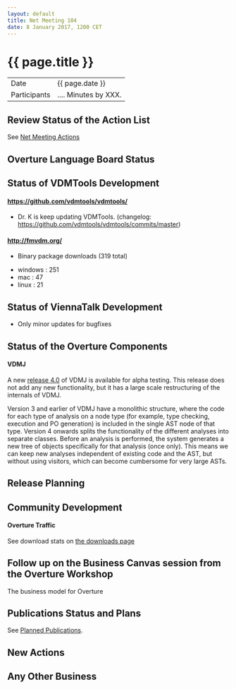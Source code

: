 ```yaml
---
layout: default
title: Net Meeting 104
date: 8 January 2017, 1200 CET
---
```


<script src="http://code.jquery.com/jquery-1.11.1.min.js">
</script>
<script src="/javascripts/edit.js"></script>
<script>setEditButonNm();</script>

# {{ page.title }}

|||
|---|---|
| Date | {{ page.date }} |
| Participants | ....  Minutes by XXX. |


## Review Status of the Action List

See [Net Meeting Actions](https://github.com/overturetool/overturetool.github.io/issues?q=is%3Aopen+is%3Aissue+label%3A%22action+net-meeting%22)

## Overture Language Board Status


## Status of VDMTools Development

#### https://github.com/vdmtools/vdmtools/
* Dr. K is keep updating VDMTools. (changelog: https://github.com/vdmtools/vdmtools/commits/master)

#### http://fmvdm.org/
* Binary package downloads (319 total)
 - windows : 251
 - mac : 47
 - linux : 21

## Status of ViennaTalk Development

* Only minor updates for bugfixes

##  Status of the Overture Components

#### VDMJ
A new [release 4.0](https://github.com/nickbattle/vdmj/releases/tag/4.0.0-1) of VDMJ is available for alpha testing. This release does not add any new functionality, but it has a large scale restructuring of the internals of VDMJ.

Version 3 and earlier of VDMJ have a monolithic structure, where the code for each type of analysis on a node type (for example, type checking, execution and PO generation) is included in the single AST node of that type. Version 4 onwards splits the functionality of the different analyses into separate classes. Before an analysis is performed, the system generates a new tree of objects specifically for that analysis (once only). This means we can keep new analyses independent of existing code and the AST, but without using visitors, which can become cumbersome for very large ASTs.
##  Release Planning


##  Community Development

#### Overture Traffic

See download stats on [the downloads page](http://overturetool.org/download/)


##  Follow up on the Business Canvas session from the Overture Workshop

The business model for Overture 

##  Publications Status and Plans

See [Planned Publications](http://overturetool.org/publications/PlannedPublications.html).


## New Actions


## Any Other Business


<div id="edit_page_div"></div>

